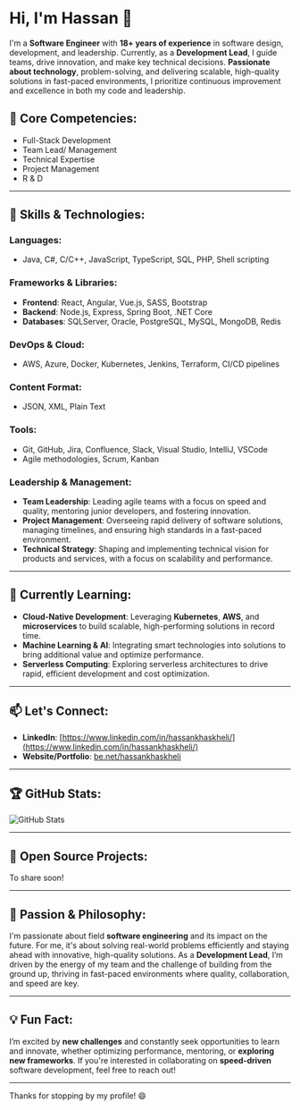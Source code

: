 # Hi, I'm Hassan 👋

I'm a **Software Engineer** with **18+ years of experience** in software design, development, and leadership. Currently, as a **Development Lead**, I guide teams, drive innovation, and make key technical decisions. 
**Passionate about technology**, problem-solving, and delivering scalable, high-quality solutions in fast-paced environments, I prioritize continuous improvement and excellence in both my code and leadership.

## 🚀 Core Competencies:

- Full-Stack Development
- Team Lead/ Management
- Technical Expertise
- Project Management
- R & D
---

## 🚀 Skills & Technologies:
### **Languages:**
- Java, C#, C/C++, JavaScript, TypeScript, SQL, PHP, Shell scripting

### **Frameworks & Libraries:**
- **Frontend**: React, Angular, Vue.js, SASS, Bootstrap
- **Backend**: Node.js, Express, Spring Boot, .NET Core
- **Databases**: SQLServer, Oracle, PostgreSQL, MySQL, MongoDB, Redis

### **DevOps & Cloud:**
- AWS, Azure, Docker, Kubernetes, Jenkins, Terraform, CI/CD pipelines

### **Content Format:**
- JSON, XML, Plain Text

### **Tools:**
- Git, GitHub, Jira, Confluence, Slack, Visual Studio, IntelliJ, VSCode
- Agile methodologies, Scrum, Kanban

### **Leadership & Management:**
- **Team Leadership**: Leading agile teams with a focus on speed and quality, mentoring junior developers, and fostering innovation.
- **Project Management**: Overseeing rapid delivery of software solutions, managing timelines, and ensuring high standards in a fast-paced environment.
- **Technical Strategy**: Shaping and implementing technical vision for products and services, with a focus on scalability and performance.

---

## 🌱 Currently Learning:
- **Cloud-Native Development**: Leveraging **Kubernetes**, **AWS**, and **microservices** to build scalable, high-performing solutions in record time.
- **Machine Learning & AI**: Integrating smart technologies into solutions to bring additional value and optimize performance.
- **Serverless Computing**: Exploring serverless architectures to drive rapid, efficient development and cost optimization.

---

## 📫 Let's Connect:
- **LinkedIn**: [https://www.linkedin.com/in/hassankhaskheli/](https://www.linkedin.com/in/hassankhaskheli/)
- **Website/Portfolio**: [be.net/hassankhaskheli](https://be.net/hassankhaskheli)


---

## 🏆 GitHub Stats:

![GitHub Stats](https://github-readme-stats.vercel.app/api?username=hubse&show_icons=true&hide_title=true)

---

## 🔧 Open Source Projects:
To share soon!

---

## 💬 Passion & Philosophy:
I'm passionate about field **software engineering** and its impact on the future. For me, it's about solving real-world problems efficiently and staying ahead with innovative, high-quality solutions. As a **Development Lead**, I’m driven by the energy of my team and the challenge of building from the ground up, thriving in fast-paced environments where quality, collaboration, and speed are key.

---

## 💡 Fun Fact:
I’m excited by **new challenges** and constantly seek opportunities to learn and innovate, whether optimizing performance, mentoring, or **exploring new frameworks**. If you're interested in collaborating on **speed-driven** software development, feel free to reach out!

---

Thanks for stopping by my profile! 😄
